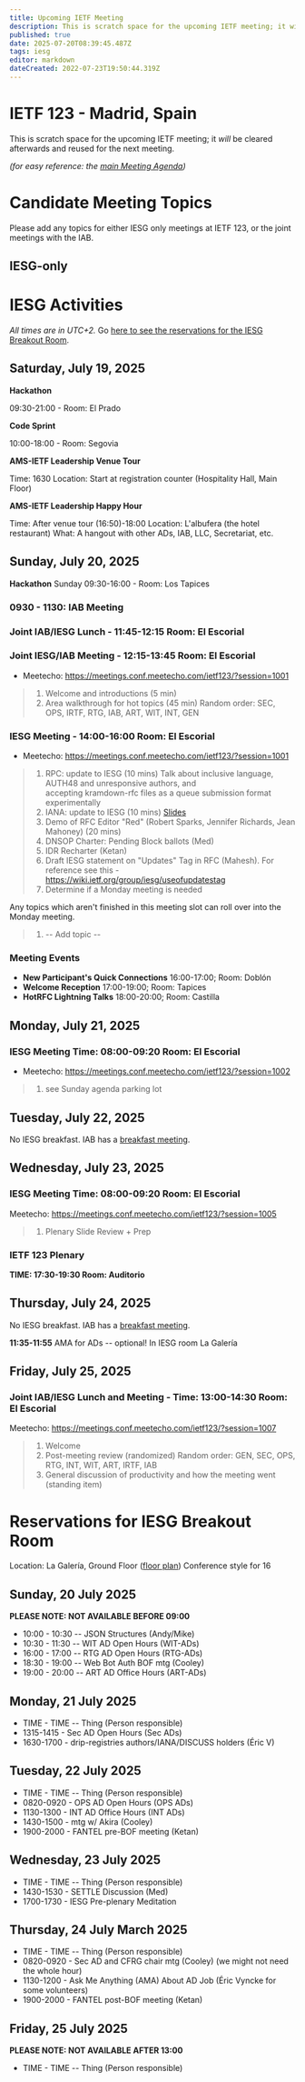```yaml
---
title: Upcoming IETF Meeting
description: This is scratch space for the upcoming IETF meeting; it will be cleared afterwards and reused for the next meeting.
published: true
date: 2025-07-20T08:39:45.487Z
tags: iesg
editor: markdown
dateCreated: 2022-07-23T19:50:44.319Z
---
```


# IETF 123 - Madrid, Spain
This is scratch space for the upcoming IETF meeting; it *will* be cleared afterwards and reused for the next meeting. 

*(for easy reference: the [main Meeting Agenda](https://datatracker.ietf.org/meeting/agenda/))*

# Candidate Meeting Topics
Please add any topics for either IESG only meetings at IETF 123, or the joint meetings with the IAB.

## IESG-only


# IESG Activities
*All times are in UTC+2.* Go [here to see the reservations for the IESG Breakout Room](#IESGBreakoutRoom).

## Saturday, July 19, 2025

**Hackathon**

09:30-21:00 - Room: El Prado

**Code Sprint**

10:00-18:00 - Room: Segovia
 

**AMS-IETF Leadership Venue Tour**

Time: 1630
Location: Start at registration counter (Hospitality Hall, Main Floor) 

**AMS-IETF Leadership Happy Hour**

Time: After venue tour (16:50)-18:00
Location: L'albufera (the hotel restaurant)
What: A hangout with other ADs, IAB, LLC, Secretariat, etc.

## Sunday, July 20, 2025

 **Hackathon**
 Sunday 09:30-16:00 - Room: Los Tapices
  

### 0930 - 1130: IAB Meeting

### Joint IAB/IESG Lunch - 11:45-12:15 Room: El Escorial

### Joint IESG/IAB Meeting - 12:15-13:45 Room: El Escorial

* Meetecho: https://meetings.conf.meetecho.com/ietf123/?session=1001
>1. Welcome and introductions (5 min)
>2. Area walkthrough for hot topics (45 min)
    Random order: SEC, OPS, IRTF, RTG, IAB, ART, WIT, INT, GEN

### IESG Meeting - 14:00-16:00 Room: El Escorial

* Meetecho: https://meetings.conf.meetecho.com/ietf123/?session=1001
>1. RPC: update to IESG (10 mins)
    Talk about inclusive language, AUTH48 and unresponsive authors, and     
    accepting kramdown-rfc files as a queue submission format experimentally
>2. IANA: update to IESG (10 mins)
		[Slides](/iana-iesgupdate-ietf_123.pdf)
>3. Demo of RFC Editor "Red" (Robert Sparks, Jennifer Richards, Jean Mahoney) (20 mins)
>4. DNSOP Charter: Pending Block ballots (Med)
>5. IDR Recharter (Ketan)
>6. Draft IESG statement on "Updates" Tag in RFC (Mahesh). For reference see this - https://wiki.ietf.org/group/iesg/useofupdatestag
>7. Determine if a Monday meeting is needed

Any topics which aren't finished in this meeting slot can roll over into the Monday meeting.
>1. -- Add topic --


### Meeting Events

- **New Participant's Quick Connections** 16:00-17:00; Room: Doblón
- **Welcome Reception** 17:00-19:00; Room: Tapices
- **HotRFC Lightning Talks** 18:00-20:00; Room: Castilla



## Monday, July 21, 2025

### IESG Meeting Time: 08:00-09:20  Room: El Escorial

* Meetecho: https://meetings.conf.meetecho.com/ietf123/?session=1002

> 1. see Sunday agenda parking lot

 
## Tuesday, July 22, 2025

No IESG breakfast. IAB has a [breakfast meeting](https://wiki.ietf.org/group/iab/Agenda123).


  
## Wednesday, July 23, 2025
### IESG Meeting Time: 08:00-09:20  Room: El Escorial

Meetecho: https://meetings.conf.meetecho.com/ietf123/?session=1005


>1. Plenary Slide Review + Prep



### IETF 123 Plenary 
**TIME: 17:30-19:30 
Room: Auditorio**
&nbsp;
## Thursday, July 24, 2025

No IESG breakfast. IAB has a [breakfast meeting](https://wiki.ietf.org/group/iab/Agenda123).

**11:35-11:55** AMA for ADs -- optional!
In IESG room La Galería

## Friday, July 25, 2025

### Joint IAB/IESG Lunch and Meeting - Time: 13:00-14:30 Room: El Escorial

Meetecho: https://meetings.conf.meetecho.com/ietf123/?session=1007


> 1. Welcome
> 2. Post-meeting review (randomized)
    Random order: GEN, SEC, OPS, RTG, INT, WIT, ART, IRTF, IAB
> 3. General discussion of productivity and how the meeting went (standing item)



# <a id="IESGBreakoutRoom"></a>Reservations for IESG Breakout Room

Location: La Galería, Ground Floor ([floor plan](https://datatracker.ietf.org/meeting/123/floor-plan?room=la-galeria))
Conference style for 16

## Sunday, 20 July 2025
**PLEASE NOTE: NOT AVAILABLE BEFORE 09:00**

* 10:00 - 10:30 -- JSON Structures (Andy/Mike)
* 10:30 - 11:30 -- WIT AD Open Hours (WIT-ADs)
* 16:00 - 17:00 -- RTG AD Open Hours (RTG-ADs)
* 18:30 - 19:00 --  Web Bot Auth BOF mtg (Cooley)
* 19:00 - 20:00 -- ART AD Office Hours (ART-ADs)

## Monday, 21 July 2025

* TIME - TIME -- Thing (Person responsible)
* 1315-1415 - Sec AD Open Hours (Sec ADs)
* 1630-1700 - drip-registries authors/IANA/DISCUSS holders (Éric V)

## Tuesday, 22 July 2025

* TIME - TIME -- Thing (Person responsible)
* 0820-0920 - OPS AD Open Hours (OPS ADs)
* 1130-1300 - INT AD Office Hours (INT ADs)
* 1430-1500 - mtg w/ Akira (Cooley)
* 1900-2000 - FANTEL pre-BOF meeting (Ketan)

## Wednesday, 23 July 2025

* TIME - TIME -- Thing (Person responsible)
* 1430-1530 - SETTLE Discussion (Med)
* 1700-1730 - IESG Pre-plenary Meditation


## Thursday, 24 July March 2025

* TIME - TIME -- Thing (Person responsible)
* 0820-0920 -  Sec AD and CFRG chair mtg (Cooley) (we might not need the whole hour)
* 1130-1200 - Ask Me Anything (AMA) About AD Job (Éric Vyncke for some volunteers)
* 1900-2000 - FANTEL post-BOF meeting (Ketan)

## Friday, 25 July 2025
**PLEASE NOTE: NOT AVAILABLE AFTER 13:00**

* TIME - TIME -- Thing (Person responsible)



